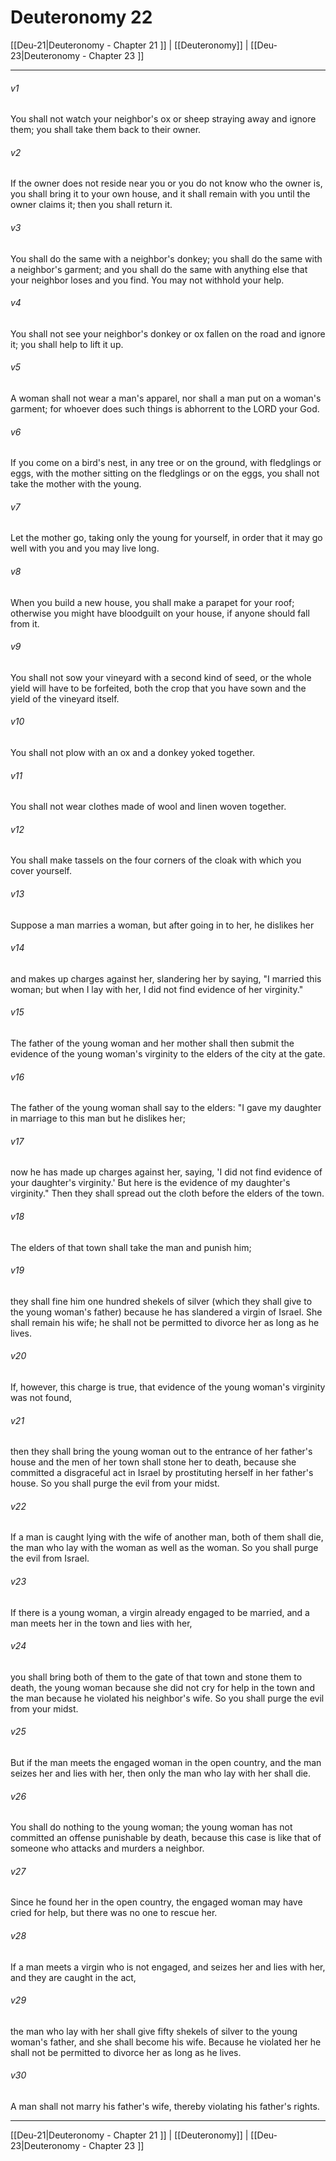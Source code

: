# Deuteronomy 22

[[Deu-21|Deuteronomy - Chapter 21 ]] | [[Deuteronomy]] | [[Deu-23|Deuteronomy - Chapter 23 ]]
***

###### v1
You shall not watch your neighbor's ox or sheep straying away and ignore them; you shall take them back to their owner.
###### v2
If the owner does not reside near you or you do not know who the owner is, you shall bring it to your own house, and it shall remain with you until the owner claims it; then you shall return it.
###### v3
You shall do the same with a neighbor's donkey; you shall do the same with a neighbor's garment; and you shall do the same with anything else that your neighbor loses and you find. You may not withhold your help.
###### v4
You shall not see your neighbor's donkey or ox fallen on the road and ignore it; you shall help to lift it up.
###### v5
A woman shall not wear a man's apparel, nor shall a man put on a woman's garment; for whoever does such things is abhorrent to the LORD your God.
###### v6
If you come on a bird's nest, in any tree or on the ground, with fledglings or eggs, with the mother sitting on the fledglings or on the eggs, you shall not take the mother with the young.
###### v7
Let the mother go, taking only the young for yourself, in order that it may go well with you and you may live long.
###### v8
When you build a new house, you shall make a parapet for your roof; otherwise you might have bloodguilt on your house, if anyone should fall from it.
###### v9
You shall not sow your vineyard with a second kind of seed, or the whole yield will have to be forfeited, both the crop that you have sown and the yield of the vineyard itself.
###### v10
You shall not plow with an ox and a donkey yoked together.
###### v11
You shall not wear clothes made of wool and linen woven together.
###### v12
You shall make tassels on the four corners of the cloak with which you cover yourself.
###### v13
Suppose a man marries a woman, but after going in to her, he dislikes her
###### v14
and makes up charges against her, slandering her by saying, "I married this woman; but when I lay with her, I did not find evidence of her virginity."
###### v15
The father of the young woman and her mother shall then submit the evidence of the young woman's virginity to the elders of the city at the gate.
###### v16
The father of the young woman shall say to the elders: "I gave my daughter in marriage to this man but he dislikes her;
###### v17
now he has made up charges against her, saying, 'I did not find evidence of your daughter's virginity.' But here is the evidence of my daughter's virginity." Then they shall spread out the cloth before the elders of the town.
###### v18
The elders of that town shall take the man and punish him;
###### v19
they shall fine him one hundred shekels of silver (which they shall give to the young woman's father) because he has slandered a virgin of Israel. She shall remain his wife; he shall not be permitted to divorce her as long as he lives.
###### v20
If, however, this charge is true, that evidence of the young woman's virginity was not found,
###### v21
then they shall bring the young woman out to the entrance of her father's house and the men of her town shall stone her to death, because she committed a disgraceful act in Israel by prostituting herself in her father's house. So you shall purge the evil from your midst.
###### v22
If a man is caught lying with the wife of another man, both of them shall die, the man who lay with the woman as well as the woman. So you shall purge the evil from Israel.
###### v23
If there is a young woman, a virgin already engaged to be married, and a man meets her in the town and lies with her,
###### v24
you shall bring both of them to the gate of that town and stone them to death, the young woman because she did not cry for help in the town and the man because he violated his neighbor's wife. So you shall purge the evil from your midst.
###### v25
But if the man meets the engaged woman in the open country, and the man seizes her and lies with her, then only the man who lay with her shall die.
###### v26
You shall do nothing to the young woman; the young woman has not committed an offense punishable by death, because this case is like that of someone who attacks and murders a neighbor.
###### v27
Since he found her in the open country, the engaged woman may have cried for help, but there was no one to rescue her.
###### v28
If a man meets a virgin who is not engaged, and seizes her and lies with her, and they are caught in the act,
###### v29
the man who lay with her shall give fifty shekels of silver to the young woman's father, and she shall become his wife. Because he violated her he shall not be permitted to divorce her as long as he lives.
###### v30
A man shall not marry his father's wife, thereby violating his father's rights.

***

[[Deu-21|Deuteronomy - Chapter 21 ]] | [[Deuteronomy]] | [[Deu-23|Deuteronomy - Chapter 23 ]]
